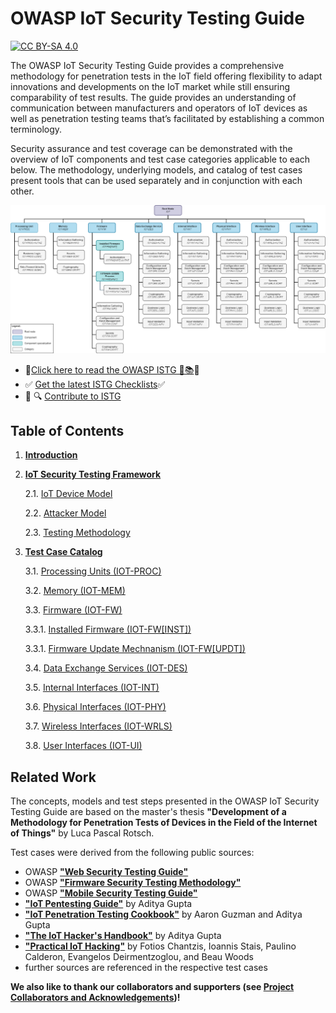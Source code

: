 # OWASP IoT Security Testing Guide

[![CC BY-SA 4.0][cc-by-sa-shield]][cc-by-sa]

The OWASP IoT Security Testing Guide provides a comprehensive methodology for penetration tests in the IoT field offering flexibility to adapt innovations and developments on the IoT market while still ensuring comparability of test results. The guide provides an understanding of communication between manufacturers and operators of IoT devices as well as penetration testing teams that’s facilitated by establishing a common terminology. 

Security assurance and test coverage can be demonstrated with the overview of IoT components and test case categories applicable to each below. The methodology, underlying models, and catalog of test cases present tools that can be used separately and in conjunction with each other. 

![Component Overview](/src/img/Component_Overview.png)

- 🔔[Click here to read the OWASP ISTG 📖📚]( https://owasp.org/owasp-istg/)🔔
- ✅ [Get the latest ISTG Checklists](https://github.com/OWASP/owasp-istg/tree/main/checklists)✅ 
- 📝 🔍 [Contribute to ISTG](https://owasp.org/www-project-iot-security-testing-guide/#div-contributing)

## Table of Contents

1. [**Introduction**](./src/01_introduction/README.md)

2. [**IoT Security Testing Framework**](./src/02_framework/README.md)

   2.1. [IoT Device Model](./src/02_framework/device_model.md)

   2.2. [Attacker Model](./src/02_framework/attacker_model.md)

   2.3. [Testing Methodology](./src/02_framework/methodology.md)

3. [**Test Case Catalog**](./src/03_test_cases/README.md)

   3.1. [Processing Units (IOT-PROC)](./src/03_test_cases/processing_units/README.md)

   3.2. [Memory (IOT-MEM)](./src/03_test_cases/memory/README.md)

   3.3. [Firmware (IOT-FW)](./src/03_test_cases/firmware/README.md)

      3.3.1. [Installed Firmware (IOT-FW[INST])](./src/03_test_cases/firmware/installed_firmware.md)

      3.3.1. [Firmware Update Mechnanism (IOT-FW[UPDT])](./src/03_test_cases/firmware/firmware_update_mechanism.md)

   3.4. [Data Exchange Services (IOT-DES)](./src/03_test_cases/data_exchange_services/README.md)

   3.5. [Internal Interfaces (IOT-INT)](./src/03_test_cases/internal_interfaces/README.md)

   3.6. [Physical Interfaces (IOT-PHY)](./src/03_test_cases/physical_interfaces/README.md)

   3.7. [Wireless Interfaces (IOT-WRLS)](./src/03_test_cases/wireless_interfaces/README.md)

   3.8. [User Interfaces (IOT-UI)](./src/03_test_cases/user_interfaces/README.md)



## Related Work

The concepts, models and test steps presented in the OWASP IoT Security Testing Guide are based on the master's thesis **"Development of a Methodology for Penetration Tests of Devices in the Field of the Internet of Things"** by Luca Pascal Rotsch.



Test cases were derived from the following public sources:

* OWASP [**"Web Security Testing Guide"**][owasp_wstg]
* OWASP [**"Firmware Security Testing Methodology"**][owasp_fstm]
* OWASP [**"Mobile Security Testing Guide"**][owasp_mstg]
* [**"IoT Pentesting Guide"**][iot_pentesting_guide] by Aditya Gupta
* [**"IoT Penetration Testing Cookbook"**][iot_penetration_testing_cookbook] by Aaron Guzman and Aditya Gupta
* [**"The IoT Hacker's Handbook"**][iot_hackers_handbook] by Aditya Gupta
* [**"Practical IoT Hacking"**][practical_iot_hacking] by Fotios Chantzis, Ioannis Stais, Paulino Calderon, Evangelos Deirmentzoglou, and Beau Woods
* further sources are referenced in the respective test cases



**We also like to thank our collaborators and supporters (see [Project Collaborators and Acknowledgements](./acknowledgements.md))!**



[cc-by-sa]:  http://creativecommons.org/licenses/by-sa/4.0/
[cc-by-sa-shield]: https://img.shields.io/badge/License-CC%20BY--SA%204.0-lightgrey.svg
[owasp_wstg]: https://owasp.org/www-project-web-security-testing-guide/	"OWASP Web Security Testing Guide"
[owasp_fstm]: https://github.com/scriptingxss/owasp-fstm	"OWASP Firmware Security Testing Methodology"
[owasp_mstg]: https://owasp.org/www-project-mobile-security-testing-guide/	"OWASP Mobile Security Testing Guide"
[iot_pentesting_guide]: https://www.iotpentestingguide.com	"IoT Pentesting Guide"
[iot_penetration_testing_cookbook]: https://www.packtpub.com/product/iot-penetration-testing-cookbook/9781787280571	"IoT Penetration Testing Cookbook"
[iot_hackers_handbook]: https://link.springer.com/book/10.1007/978-1-4842-4300-8	"The IoT Hacker's Handbook"
[practical_iot_hacking]: https://nostarch.com/practical-iot-hacking	"Practical IoT Hacking"
